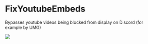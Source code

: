 # FixYoutubeEmbeds

Bypasses youtube videos being blocked from display on Discord (for example by UMG)

![](https://github.com/CodeRadu/Vencord/assets/45497981/7a5fdcaa-217c-4c63-acae-f0d6af2f79be)
